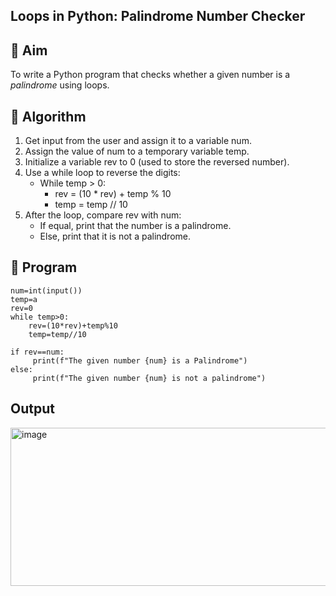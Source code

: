## Loops in Python: Palindrome Number Checker

## 🎯 Aim
To write a Python program that checks whether a given number is a *palindrome* using loops.

## 🧠 Algorithm
1. Get input from the user and assign it to a variable num.
2. Assign the value of num to a temporary variable temp.
3. Initialize a variable rev to 0 (used to store the reversed number).
4. Use a while loop to reverse the digits:
   - While temp > 0:
     - rev = (10 * rev) + temp % 10
     - temp = temp // 10
5. After the loop, compare rev with num:
   - If equal, print that the number is a palindrome.
   - Else, print that it is not a palindrome.

## 🧾 Program

```
num=int(input())
temp=a
rev=0
while temp>0:
    rev=(10*rev)+temp%10
    temp=temp//10
    
if rev==num:
     print(f"The given number {num} is a Palindrome")
else:
     print(f"The given number {num} is not a palindrome")
```

## Output

<img width="984" height="253" alt="image" src="https://github.com/user-attachments/assets/71e82a71-6439-460a-afbf-3dc7fdcd5607" />


